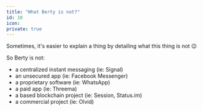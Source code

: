 ```yaml
---
title: "What Berty is not?"
id: 10
icon: 
private: true
---
```


Sometimes, it's easier to explain a thing by detailing what this thing is not 😉

So Berty is not:

- a centralized instant messaging (ie: Signal)
- an unsecured app (ie: Facebook Messenger)
- a proprietary software (ie: WhatsApp)
- a paid app (ie: Threema)
- a based blockchain project (ie: Session, Status.im)
- a commercial project (ie: Olvid)